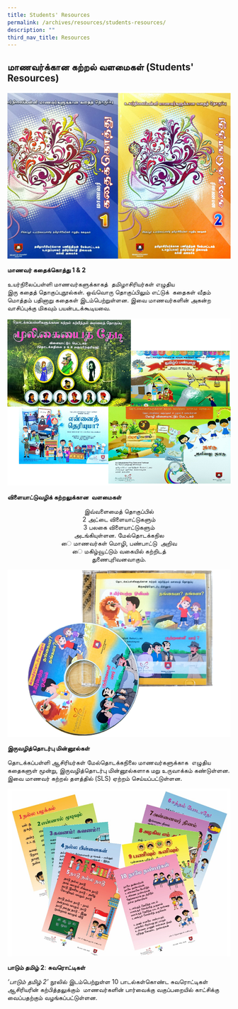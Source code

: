 ```yaml
---
title: Students' Resources
permalink: /archives/resources/students-resources/
description: ""
third_nav_title: Resources
---
```

## மாணவர்க்கான கற்றல் வளமைகள் (Students' Resources)


![உயர்நிலைப்பள்ளி மாணவர்களுக்காகத்  தமிழாசிரியர்கள் எழுதிய](/images/001storycompilation.png)

**மாணவர் கதைக்கொத்து 1 & 2**

உயர்நிலைப்பள்ளி மாணவர்களுக்காகத்  தமிழாசிரியர்கள் எழுதிய  
இரு கதைத் தொகுப்புநூல்கள். ஒவ்வொரு தொகுப்பிலும் எட்டுக்  கதைகள் வீதம் மொத்தம் பதினாறு கதைகள் இடம்பெற்றுள்ளன. இவை மாணவர்களின் அகன்ற வாசிப்புக்கு மிகவும் பயன்படக்கூடியவை.

![edu play (2)](/images/001nsandksn.png)

**விளையாட்டுவழிக் கற்றலுக்கான  வளமைகள்**<br>
<p style="text-align: center">இவ்வளைமைத் தொகுப்பில்<br>  
2 அட்டை விளையாட்டுகளும்<br>
3 பலகை விளையாட்டுகளும்<br> அடங்கியுள்ளன. மேல்தொடக்கநில<br>ை மாணவர்கள் மொழி, பண்பாட்டு  அறிவ<br>ை மகிழ்வூட்டும் வகையில் கற்றிடத்<br> துணைபுரிவனவாகும்.</p>

![Ibook (2)](/images/001ffbksandsakdn.png)

**இருவழித்தொடர்பு மின்னூல்கள்**

தொடக்கப்பள்ளி ஆசிரியர்கள் மேல்தொடக்கநிலை மாணவர்களுக்காக  எழுதிய கதைகளுள் மூன்று, இருவழித்தொடர்பு மின்னூல்களாக மறு உருவாக்கம் கண்டுள்ளன. இவை மாணவர் கற்றல் தளத்தில் (SLS) ஏற்றம் செய்யப்பட்டுள்ளன.

![Songs (2)](/images/001jdksaldjsakldh.png)

**பாடும் தமிழ் 2**:
**சுவரொட்டிகள்**

_‘பாடும் தமிழ் 2’_ நூலில் இடம்பெற்றுள்ள 10 பாடல்கள்கொண்ட சுவரொட்டிகள் ஆசிரியரின் கற்பித்தலுக்கும்  மாணவர்களின் பார்வைக்கு வகுப்பறையில் காட்சிக்கு வைப்பதற்கும் வழங்கப்பட்டுள்ளன.